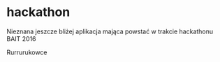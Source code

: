 # hackathon
Nieznana jeszcze bliżej aplikacja mająca powstać w trakcie hackathonu BAIT 2016

Rurrurukowce

